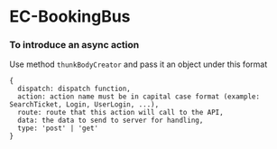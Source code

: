 # EC-BookingBus
### To introduce an async action
Use method `thunkBodyCreator` and pass it an object under this format 
```
{
  dispatch: dispatch function,
  action: action name must be in capital case format (example: SearchTicket, Login, UserLogin, ...),
  route: route that this action will call to the API,
  data: the data to send to server for handling,
  type: 'post' | 'get'
}
```
